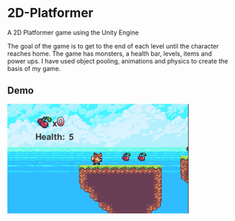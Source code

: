 # 2D-Platformer
A 2D Platformer game using the Unity Engine

The goal of the game is to get to the end of each level until the character reaches home. The game has monsters, a health bar, levels, items and power ups. I have used object pooling, animations and physics to create the basis of my game.

## Demo ##

<p><img src = "2DPlatformer.PNG"></p>
